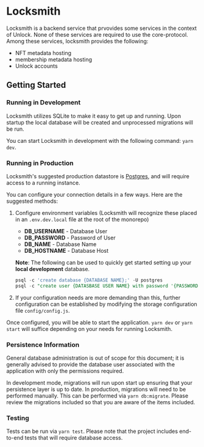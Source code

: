 # Locksmith

Locksmith is a backend service that prvovides some services in the context of Unlock.
None of these services are required to use the core-protocol.
Among these services, locksmith provides the following:
* NFT metadata hosting
* membership metadata hosting
* Unlock accounts
## Getting Started

### Running in Development

Locksmith utilizes SQLite to make it easy to get up and running. Upon startup
the local database will be created and unprocessed migrations will be run.

You can start Locksmith in development with the following command: `yarn dev`.

### Running in Production

Locksmith's suggested production datastore is [Postgres](https://www.postgresql.org/),
and will require access to a running instance.

You can configure your connection details in a few ways. Here are the suggested methods:

1. Configure environment variables (Locksmith will recognize these placed in
   an `.env.dev.local` file at the root of the monorepo)

   - **DB_USERNAME** - Database User
   - **DB_PASSWORD** - Password of User
   - **DB_NAME** - Database Name
   - **DB_HOSTNAME** - Database Host

   **Note**: The following can be used to quickly get started setting up your **local development** database.

   ```sql
   psql -c 'create database {DATABASE NAME};' -U postgres
   psql -c "create user {DATASBASE USER NAME} with password '{PASSWORD}';" -U postgres
   ```

2. If your configuration needs are more demanding than this, further configuration
   can be established by modifying the storage configuration file `config/config.js`.

Once configured, you will be able to start the application. `yarn dev` or `yarn start`
will suffice depending on your needs for running Locksmith.

### Persistence Information

General database administration is out of scope for this document; it is generally
advised to provide the database user associated with the application with only the
permissions required.

In development mode, migrations will run upon start up ensuring that your persistence
layer is up to date. In production, migrations will need to be performed manually. This
can be performed via `yarn db:migrate`. Please review the migrations included so that you
are aware of the items included.

### Testing

Tests can be run via `yarn test`. Please note that the project includes end-to-end tests that
will require database access.
